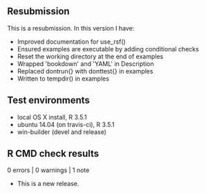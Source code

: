 ## Resubmission

This is a resubmission. In this version I have:

* Improved documentation for use_rsf()
* Ensured examples are executable by adding conditional checks
* Reset the working directory at the end of examples
* Wrapped 'bookdown' and 'YAML' in Description
* Replaced dontrun{} with donttest{} in examples
* Written to tempdir() in examples

## Test environments
* local OS X install, R 3.5.1
* ubuntu 14.04 (on travis-ci), R 3.5.1
* win-builder (devel and release)

## R CMD check results

0 errors | 0 warnings | 1 note

* This is a new release.
